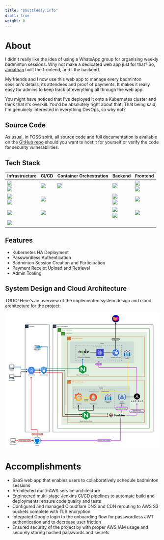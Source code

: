 ```yaml
---
title: "shuttleday.info"
draft: true
weight: 8
---
```


[aws]: https://img.shields.io/badge/Amazon_AWS-FF9900?style=for-the-badge&logo=amazonaws&logoColor=white
[red-hat]: https://img.shields.io/badge/Red%20Hat-EE0000?style=for-the-badge&logo=redhat&logoColor=white
[terraform]: https://img.shields.io/badge/Terraform-7B42BC?style=for-the-badge&logo=terraform&logoColor=white
[ansible]: https://img.shields.io/badge/Ansible-000000?style=for-the-badge&logo=ansible&logoColor=white
[nginx]: https://img.shields.io/badge/Nginx-009639?style=for-the-badge&logo=nginx&logoColor=white
[cloudflare]: https://img.shields.io/badge/Cloudflare-F38020?style=for-the-badge&logo=Cloudflare&logoColor=white
[jenkins]: https://img.shields.io/badge/Jenkins-D24939?style=for-the-badge&logo=Jenkins&logoColor=white
[jest]: https://img.shields.io/badge/Jest-C21325?style=for-the-badge&logo=jest&logoColor=white
[docker]: https://img.shields.io/badge/Docker-2CA5E0?style=for-the-badge&logo=docker&logoColor=white
[kubernetes]: https://img.shields.io/badge/kubernetes-326ce5.svg?&style=for-the-badge&logo=kubernetes&logoColor=white
[mongodb]: https://img.shields.io/badge/MongoDB-4EA94B?style=for-the-badge&logo=mongodb&logoColor=white
[nodejs]: https://img.shields.io/badge/Node.js-339933?style=for-the-badge&logo=nodedotjs&logoColor=white
[typescript]: https://img.shields.io/badge/TypeScript-007ACC?style=for-the-badge&logo=typescript&logoColor=white
[expressjs]: https://img.shields.io/badge/Express.js-000000?style=for-the-badge&logo=express&logoColor=white
[jwt]: https://img.shields.io/badge/JWT-000000?style=for-the-badge&logo=JSON%20web%20tokens&logoColor=white
[react]: https://img.shields.io/badge/React-20232A?style=for-the-badge&logo=react&logoColor=61DAFB
[javascript]: https://img.shields.io/badge/JavaScript-323330?style=for-the-badge&logo=javascript&logoColor=F7DF1E
[webpack]: https://img.shields.io/badge/Webpack-8DD6F9?style=for-the-badge&logo=Webpack&logoColor=white
[material-ui]: https://img.shields.io/badge/Material%20UI-007FFF?style=for-the-badge&logo=mui&logoColor=white

# About

I didn't really like the idea of using a WhatsApp group for organising weekly badminton sessions. Why not make a dedicated web app just for that? So, [Jonathan](https://tjonathan.com) built the frontend, and I the backend.

My friends and I now use this web app to manage every badminton session's details, its attendees and proof of payments. It makes it really easy for admins to keep track of everything all through the web app.

You might have noticed that I've deployed it onto a Kubernetes cluster and think that it's overkill. You'd be absolutely right about that. That being said, I'm genuinely interested in everything DevOps, so why not?

## Source Code

As usual, in FOSS spirit, all source code and full documentation is available on the [GitHub repo](https://github.com/shuttleday/shuttleday) should you want to host it for yourself or verify the code for security vulnerabilities.

## Tech Stack

| Infrastructure                   | CI/CD        | Container Orchestration | Backend                          | Frontend                        |
| -------------------------------- | ------------ | ----------------------- | -------------------------------- | ------------------------------- |
| ![][aws] <br> ![][red-hat]       | ![][jenkins] | ![][kubernetes]         | ![][mongodb]                     | ![][react] <br> ![][javascript] |
| ![][terraform] <br> ![][ansible] | ![][jest]    |                         | ![][nodejs] <br> ![][typescript] | ![][webpack]                    |
| ![][nginx]                       | ![][docker]  |                         | ![][expressjs] <br> ![][jwt]     | ![][material-ui]                |
| ![][cloudflare]                  |              |                         |                                  |                                 |

## Features

- Kubernetes HA Deployment
- Passwordless Authentication
- Badminton Session Creation and Participation
- Payment Receipt Upload and Retrieval
- Admin Tooling

## System Design and Cloud Architecture

TODO!
Here's an overview of the implemented system design and cloud architecture for the project:

![cloud-architecture](https://github.com/PScoriae/PCPartsTool/blob/main/docs/cloud-arch.webp?raw=true)

# Accomplishments

- SaaS web app that enables users to collaboratively schedule badminton sessions
- Architected multi-AWS service architecture
- Engineered multi-stage Jenkins CI/CD pipelines to automate build and deployments; ensure code quality and tests
- Configured and managed Cloudflare DNS and CDN rerouting to AWS S3 buckets complete with TLS encryption
- Integrated Google login to the onboarding flow for passwordless JWT authentication and to decrease user friction
- Ensured security of the project by with proper AWS IAM usage and securely storing hashed passwords and secrets
